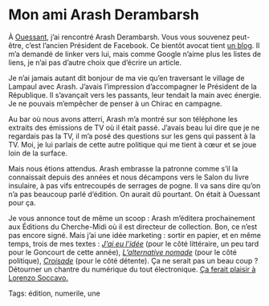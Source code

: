 # Mon ami Arash Derambarsh

À [Ouessant](http://blog.tcrouzet.com/tag/numerile/), j’ai rencontré Arash Derambarsh. Vous vous souvenez peut-être, c’est l’ancien Président de Facebook. Ce bientôt avocat tient [un blog](http://arashderambarsh.blogspot.com/). Il m’a demandé de linker vers lui, mais comme Google n’aime plus les listes de liens, je n’ai pas d’autre choix que d’écrire un article.<span id="more-18977"></span>

Je n’ai jamais autant dit bonjour de ma vie qu’en traversant le village de Lampaul avec Arash. J’avais l’impression d’accompagner le Président de la République. Il s’avançait vers les passants, leur tendait la main avec énergie. Je ne pouvais m’empêcher de penser à un Chirac en campagne.

Au bar où nous avons atterri, Arash m’a montré sur son téléphone les extraits des émissions de TV où il était passé. J’avais beau lui dire que je ne regardais pas la TV, il m’a posé des questions sur les gens qui passent à la TV. Moi, je lui parlais de cette autre politique qui me tient à cœur et se joue loin de la surface.

Mais nous étions attendus. Arash embrasse la patronne comme s’il la connaissait depuis des années et nous décampons vers le Salon du livre insulaire, à pas vifs entrecoupés de serrages de pogne. Il va sans dire qu’on n’a pas beaucoup parlé d’édition. On aurait dû pourtant. On était à Ouessant pour ça.

Je vous annonce tout de même un scoop : Arash m’éditera prochainement aux Éditions du Cherche-Midi où il est directeur de collection. Bon, ce n’est pas encore signé. Mais j’ai une idée marketing : sortir en papier, et en même temps, trois de mes textes : [*J’ai eu l’idée*](http://blog.tcrouzet.com/id/) (pour le côté littéraire, un peu tard pour le Goncourt de cette année), [*L’alternative nomade*](http://blog.tcrouzet.com/alternative-nomade/) (pour le côté politique), [*Croisade*](http://blog.tcrouzet.com/la-quatrieme-theorie/) (pour le côté détente). Ça ne serait pas un beau coup ? Détourner un chantre du numérique du tout électronique. [Ça ferait plaisir à Lorenzo Soccavo.](http://ple-consulting.blogspot.com/2010/08/retour-douessant-pandemie-apple.html)

Tags: édition, numerile, une